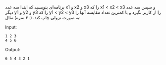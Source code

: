 برنامه‌ای بنويسيد كه ابتدا سه عدد x1 و x2 و x3 را كه x1 < x2 < x3 و سپس سه عدد ديگر y1 و y2 و y3 را که y1 < y2 < y3 را از كاربر بگيرد و با كمترين تعداد مقايسه آنها را به صورت نزولی چاپ كند. (٣٠ نمره)
مثال:  

Input:

	1 2 3
	4 5 6

Output:

	6 5 4 3 2 1